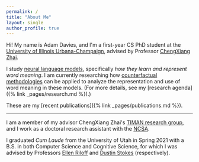 ```yaml
---
permalink: /
title: "About Me"
layout: single
author_profile: true
---
```


Hi! My name is Adam Davies, and I'm a first-year CS PhD student at the [University of Illinois Urbana-Champaign](https://illinois.edu/), advised by Professor [ChengXiang Zhai](http://czhai.cs.illinois.edu/).

I study [neural language models](https://towardsdatascience.com/neural-language-models-32bec14d01dc), specifically *how they learn and represent word meaning*.
I am currently researching how [counterfactual methodologies](https://christophm.github.io/interpretable-ml-book/counterfactual.html#counterfactual) can be applied to analyze the representation and use of word meaning in these models.
(For more details, see my [research agenda]({% link _pages/research.md %}).)

These are my [recent publications]({% link _pages/publications.md %}).

---

I am a member of my advisor ChengXiang Zhai's [TIMAN research group](http://sifaka.cs.uiuc.edu/ir/index.html), and I work as a doctoral research assistant with the [NCSA](https://www.ncsa.illinois.edu/).

I graduated *Cum Laude* from the University of Utah in Spring 2021 with a B.S. in both Computer Science and Cognitive Science, for which I was advised by Professors [Ellen Riloff](http://www.cs.utah.edu/~riloff/) and [Dustin Stokes](http://stokes.mentalpaint.net/Dustin_Stokes.html) (respectively).
